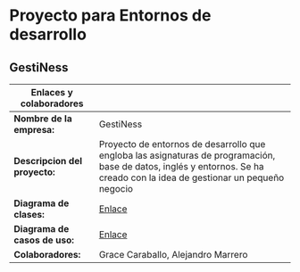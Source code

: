 # Proyecto para Entornos de desarrollo

## GestiNess

| __Enlaces y colaboradores__ |  |
|---|---|
| __Nombre de la empresa:__ | GestiNess |
| __Descripcion del proyecto:__ | Proyecto de entornos de desarrollo que engloba las asignaturas de programación, base de datos, inglés y entornos. Se ha creado con la idea de gestionar un pequeño negocio |
| __Diagrama de clases:__ | [Enlace](diagramas/clases/DiagramaClasesProyectoEts.drawio.png) |
| __Diagrama de casos de uso:__ | [Enlace](diagramas/casos-uso-con-especificacion/README.md) |
| __Colaboradores:__ | Grace Caraballo, Alejandro Marrero |
